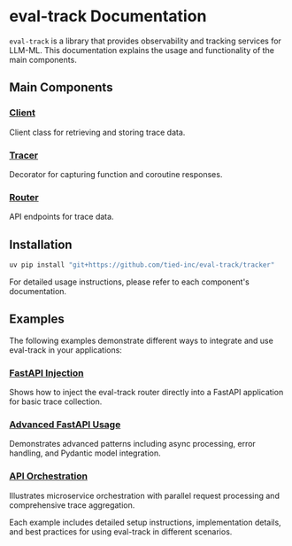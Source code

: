 # eval-track Documentation

`eval-track` is a library that provides observability and tracking services for LLM-ML. This documentation explains the usage and functionality of the main components.

## Main Components

### [Client](client.md)
Client class for retrieving and storing trace data.

### [Tracer](tracer.md)
Decorator for capturing function and coroutine responses.

### [Router](router.md)
API endpoints for trace data.

## Installation

```bash
uv pip install "git+https://github.com/tied-inc/eval-track/tracker"
```

For detailed usage instructions, please refer to each component's documentation.

## Examples

The following examples demonstrate different ways to integrate and use eval-track in your applications:

### [FastAPI Injection](examples/fastapi-injection.md)
Shows how to inject the eval-track router directly into a FastAPI application for basic trace collection.

### [Advanced FastAPI Usage](examples/advanced-fastapi-usage.md)
Demonstrates advanced patterns including async processing, error handling, and Pydantic model integration.

### [API Orchestration](examples/api-orchestration.md)
Illustrates microservice orchestration with parallel request processing and comprehensive trace aggregation.

Each example includes detailed setup instructions, implementation details, and best practices for using eval-track in different scenarios.
